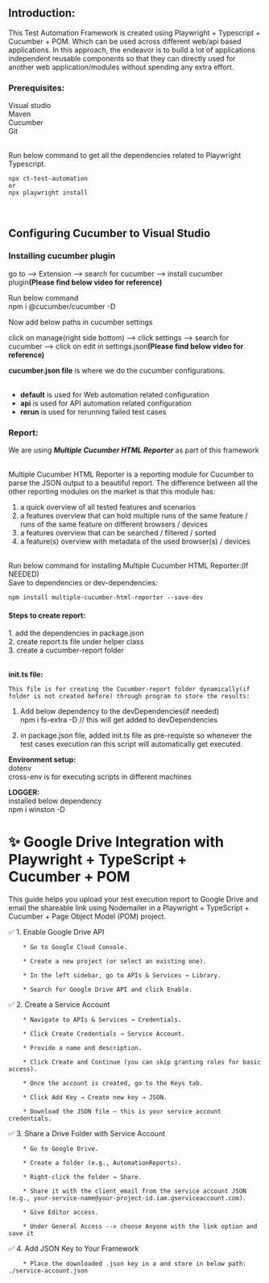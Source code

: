 <b><h2>Introduction:</b></h2>

This Test Automation Framework is created using Playwright + Typescript + Cucumber + POM. Which can be used across different web/api based applications. In this approach, the endeavor is to build a lot of applications independent reusable components so that they can directly used for another web application/modules without spending any extra effort.


<h3>Prerequisites:</h3>

Visual studio</br>
Maven</br>
Cucumber</br>
Git</br></br>

Run below command to get all the dependencies related to Playwright Typescript.

    npx ct-test-automation 
    or
    npx playwright install

<br><h2>Configuring Cucumber to Visual Studio </h2>

<h3>Installing cucumber plugin</h3>

go to --> Extension --> search for cucumber --> install cucumber plugin<b>(Please find below video for reference)</b> <br>

Run below command<br>
npm i @cucumber/cucumber -D <br>

Now add below paths in cucumber settings

click on manage(right side bottom) --> click settings --> search for cucumber --> click on edit in settings.json<b>(Please find below video for reference)</b>

<b>cucumber.json file</b> is where we do the cucumber configurations.<br><br>
<ul>
<li><b>default</b> is used for Web automation related configuration<br>
<li><b>api</b> is used for API automation related configuration<br>
<li><b>rerun</b> is used for rerunning failed test cases<br>
</ul>


<h3>Report:</h3>
We are using <b><i>Multiple Cucumber HTML Reporter</i></b> as part of this framework<br><br>

Multiple Cucumber HTML Reporter is a reporting module for Cucumber to parse the JSON output to a beautiful report. The difference between all the other reporting modules on the market is that this module has:

1. a quick overview of all tested features and scenarios
2. a features overview that can hold multiple runs of the same feature / runs of the same feature on different browsers / devices
3. a features overview that can be searched / filtered / sorted
4. a feature(s) overview with metadata of the used browser(s) / devices</br></br>

Run below command for installing Multiple Cucumber HTML Reporter:(If NEEDED)</br>
Save to dependencies or dev-dependencies:

    npm install multiple-cucumber-html-reporter --save-dev

<h4>Steps to create report:</h4>
1. add the dependencies in package.json</br>
2. create report.ts file under helper class</br>
3. create a cucumber-report folder</br></br>

<b>init.ts file:</b> <br>

    This file is for creating the Cucumber-report folder dynamically(if folder is not created before) through program to store the results:

1. Add below dependency to the devDependencies(if needed)</br>
        npm i fs-extra -D // this will get added to devDependencies</br>

2. in package.json file, added init.ts file as pre-requiste so whenever the test cases execution ran this script will automatically get executed.

<b>Environment setup:</b></br>
dotenv<br>
cross-env is for executing scripts in different machines


<b>LOGGER:</b></br>
    installed below dependency<br>
    npm i winston -D


<h1> ✨ Google Drive Integration with Playwright + TypeScript + Cucumber + POM </h1>

This guide helps you upload your test execution report to Google Drive and email the shareable link using Nodemailer in a Playwright + TypeScript + Cucumber + Page Object Model (POM) project.

✅ 1. Enable Google Drive API
       
        * Go to Google Cloud Console.

        * Create a new project (or select an existing one).

        * In the left sidebar, go to APIs & Services → Library.

        * Search for Google Drive API and click Enable.

✅ 2. Create a Service Account

        * Navigate to APIs & Services → Credentials.

        * Click Create Credentials → Service Account.

        * Provide a name and description.

        * Click Create and Continue (you can skip granting roles for basic access).

        * Once the account is created, go to the Keys tab.

        * Click Add Key → Create new key → JSON.

        * Download the JSON file — this is your service account credentials.

✅ 3. Share a Drive Folder with Service Account

        * Go to Google Drive.

        * Create a folder (e.g., AutomationReports).

        * Right-click the folder → Share.

        * Share it with the client_email from the service account JSON (e.g., your-service-name@your-project-id.iam.gserviceaccount.com).

        * Give Editor access.

        * Under General Access --> choose Anyone with the link option and save it

✅ 4. Add JSON Key to Your Framework

        * Place the downloaded .json key in a and store in below path: ./service-account.json


